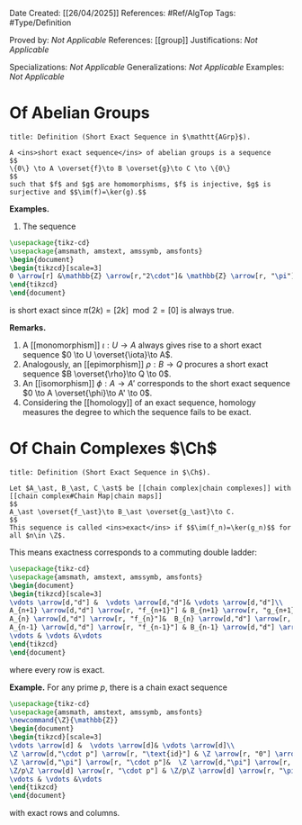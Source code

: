 <div class="topSpace"></div>

Date Created: [[26/04/2025]]
References: #Ref/AlgTop 
Tags: #Type/Definition

Proved by: <i>Not Applicable</i>
References: [[group]]
Justifications: <i>Not Applicable</i>

Specializations: <i>Not Applicable</i>
Generalizations: <i>Not Applicable</i>
Examples: <i>Not Applicable</i>

# Of Abelian Groups

``` ad-Definition
title: Definition (Short Exact Sequence in $\mathtt{AGrp}$).

A <ins>short exact sequence</ins> of abelian groups is a sequence
$$
\{0\} \to A \overset{f}\to B \overset{g}\to C \to \{0\}
$$
such that $f$ and $g$ are homomorphisms, $f$ is injective, $g$ is surjective and $$\im(f)=\ker(g).$$
```
**Examples.**
1. The sequence 
```tikz
\usepackage{tikz-cd}
\usepackage{amsmath, amstext, amssymb, amsfonts}
\begin{document}
\begin{tikzcd}[scale=3]
0 \arrow[r] &\mathbb{Z} \arrow[r,"2\cdot"]& \mathbb{Z} \arrow[r, "\pi"]& \mathbb{Z}/2 \mathbb{Z} \arrow[r]&0
\end{tikzcd}
\end{document}
```
is short exact since $\pi(2k)=[2k] \mod 2=[0]$ is always true.

**Remarks.**
1. A [[monomorphism]] $\iota: U \to A$ always gives rise to a short exact sequence $0 \to U \overset{\iota}\to A$.
2. Analogously, an [[epimorphism]] $\rho: B \to Q$ procures a short exact sequence $B \overset{\rho}\to Q \to 0$.
3. An [[isomorphism]] $\phi: A \to A'$ corresponds to the short exact sequence $0 \to A \overset{\phi}\to A' \to 0$.
4. Considering the [[homology]] of an exact sequence, homology measures the degree to which the sequence fails to be exact.

# Of Chain Complexes $\Ch$

``` ad-Definition
title: Definition (Short Exact Sequence in $\Ch$).

Let $A_\ast, B_\ast, C_\ast$ be [[chain complex|chain complexes]] with [[chain complex#Chain Map|chain maps]] 
$$
A_\ast \overset{f_\ast}\to B_\ast \overset{g_\ast}\to C.
$$
This sequence is called <ins>exact</ins> if $$\im(f_n)=\ker(g_n)$$ for all $n\in \Z$.
```
This means exactness corresponds to a commuting double ladder:
```tikz
\usepackage{tikz-cd}
\usepackage{amsmath, amstext, amssymb, amsfonts}
\begin{document}
\begin{tikzcd}[scale=3]
\vdots \arrow[d,"d"] &  \vdots \arrow[d,"d"]& \vdots \arrow[d,"d"]\\
A_{n+1} \arrow[d,"d"] \arrow[r, "f_{n+1}"] & B_{n+1} \arrow[r, "g_{n+1}"] \arrow[d,"d"]&C_{n+1}\arrow[d,"d"]\\
A_{n} \arrow[d,"d"] \arrow[r, "f_{n}"]&  B_{n} \arrow[d,"d"] \arrow[r, "g_{n}"] &C_{n} \arrow[d,"d"]\\
A_{n-1} \arrow[d,"d"] \arrow[r, "f_{n-1}"] & B_{n-1} \arrow[d,"d"] \arrow[r, "g_{n-1}"] &C_{n-1} \arrow[d,"d"]\\
\vdots & \vdots &\vdots 
\end{tikzcd}
\end{document}
```
where every row is exact.

**Example.**
For any prime $p$, there is a chain exact sequence
```tikz
\usepackage{tikz-cd}
\usepackage{amsmath, amstext, amssymb, amsfonts}
\newcommand{\Z}{\mathbb{Z}}
\begin{document}
\begin{tikzcd}[scale=3]
\vdots \arrow[d] &  \vdots \arrow[d]& \vdots \arrow[d]\\
\Z \arrow[d,"\cdot p"] \arrow[r, "\text{id}"] & \Z \arrow[r, "0"] \arrow[d,"\cdot p^2"]&0 \arrow[d]\\
\Z \arrow[d,"\pi"] \arrow[r, "\cdot p"]&  \Z \arrow[d,"\pi"] \arrow[r, "\pi"] &\Z/p\Z \arrow[d,"\text{id}"]\\
\Z/p\Z \arrow[d] \arrow[r, "\cdot p"] & \Z/p\Z \arrow[d] \arrow[r, "\pi"] &\Z/p\Z \arrow[d]\\
\vdots & \vdots &\vdots 
\end{tikzcd}
\end{document}
```
with exact rows and columns.
